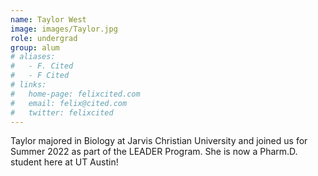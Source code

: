 ```yaml
---
name: Taylor West
image: images/Taylor.jpg
role: undergrad
group: alum
# aliases:
#   - F. Cited
#   - F Cited
# links:
#   home-page: felixcited.com
#   email: felix@cited.com
#   twitter: felixcited
---
```


Taylor majored in Biology at Jarvis Christian University and joined us for Summer 2022 as part of the LEADER Program. She is now a Pharm.D. student here at UT Austin!
